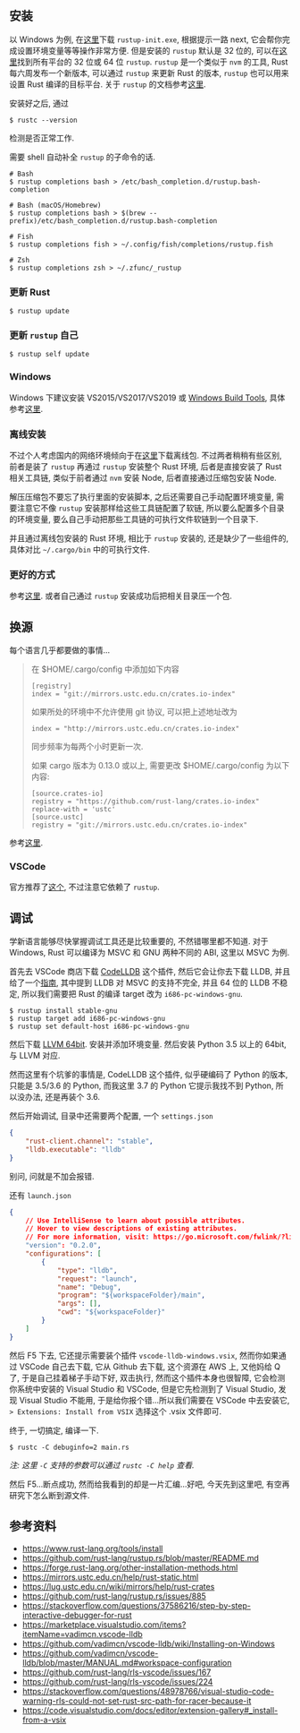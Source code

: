 ## 安装

以 Windows 为例, 在[这里](https://www.rust-lang.org/tools/install)下载 `rustup-init.exe`, 根据提示一路 next, 它会帮你完成设置环境变量等等操作非常方便. 但是安装的 `rustup` 默认是 32 位的, 可以在[这里](https://github.com/rust-lang/rustup.rs/blob/master/README.md#other-installation-methods)找到所有平台的 32 位或 64 位 `rustup`. `rustup` 是一个类似于 `nvm` 的工具, Rust 每六周发布一个新版本, 可以通过 `rustup` 来更新 Rust 的版本, `rustup` 也可以用来设置 Rust 编译的目标平台. 关于 `rustup` 的文档参考[这里](https://github.com/rust-lang/rustup.rs/blob/master/README.md).

安装好之后, 通过

```shell
$ rustc --version
```

检测是否正常工作.

需要 shell 自动补全 `rustup` 的子命令的话.

```shell
# Bash
$ rustup completions bash > /etc/bash_completion.d/rustup.bash-completion

# Bash (macOS/Homebrew)
$ rustup completions bash > $(brew --prefix)/etc/bash_completion.d/rustup.bash-completion

# Fish
$ rustup completions fish > ~/.config/fish/completions/rustup.fish

# Zsh
$ rustup completions zsh > ~/.zfunc/_rustup
```



### 更新 Rust

```shell
$ rustup update
```



### 更新 `rustup` 自己

```shell
$ rustup self update
```



### Windows

Windows 下建议安装 VS2015/VS2017/VS2019 或 [Windows Build Tools](https://github.com/felixrieseberg/windows-build-tools), 具体参考[这里](https://github.com/rust-lang/rustup.rs/blob/master/README.md#working-with-rust-on-windows).



### 离线安装

不过个人考虑国内的网络环境倾向于在[这里](https://forge.rust-lang.org/other-installation-methods.html)下载离线包. 不过两者稍稍有些区别, 前者是装了 `rustup` 再通过 `rustup` 安装整个 Rust 环境, 后者是直接安装了 Rust 相关工具链, 类似于前者通过 `nvm` 安装 Node, 后者直接通过压缩包安装 Node.

解压压缩包不要忘了执行里面的安装脚本, 之后还需要自己手动配置环境变量, 需要注意它不像 `rustup` 安装那样给这些工具链配置了软链, 所以要么配置多个目录的环境变量, 要么自己手动把那些工具链的可执行文件软链到一个目录下.

并且通过离线包安装的 Rust 环境, 相比于 `rustup` 安装的, 还是缺少了一些组件的, 具体对比 `~/.cargo/bin` 中的可执行文件.



### 更好的方式

参考[这里](https://mirrors.ustc.edu.cn/help/rust-static.html). 或者自己通过 `rustup` 安装成功后把相关目录压一个包.



## 换源

每个语言几乎都要做的事情...

> 在 $HOME/.cargo/config 中添加如下内容 
>
> ```
> [registry]
> index = "git://mirrors.ustc.edu.cn/crates.io-index"
> ```
>
> 如果所处的环境中不允许使用 git 协议, 可以把上述地址改为
>
> ```
> index = "http://mirrors.ustc.edu.cn/crates.io-index"
> ```
>
> 同步频率为每两个小时更新一次.
>
> 如果 cargo 版本为 0.13.0 或以上, 需要更改 $HOME/.cargo/config 为以下内容:
>
> ```
> [source.crates-io]
> registry = "https://github.com/rust-lang/crates.io-index"
> replace-with = 'ustc'
> [source.ustc]
> registry = "git://mirrors.ustc.edu.cn/crates.io-index"
> ```

参考[这里](https://lug.ustc.edu.cn/wiki/mirrors/help/rust-crates).



### VSCode

官方推荐了[这个](https://marketplace.visualstudio.com/items?itemName=rust-lang.rust), 不过注意它依赖了 `rustup`.



## 调试

学新语言能够尽快掌握调试工具还是比较重要的, 不然错哪里都不知道. 对于 Windows, Rust 可以编译为 MSVC 和 GNU 两种不同的 ABI, 这里以 MSVC 为例.

首先去 VSCode 商店下载 [CodeLLDB](https://marketplace.visualstudio.com/items?itemName=vadimcn.vscode-lldb) 这个插件, 然后它会让你去下载 LLDB, 并且给了一个[指南](https://github.com/vadimcn/vscode-lldb/wiki/Installing-on-Windows), 其中提到 LLDB 对 MSVC 的支持不完全, 并且 64 位的 LLDB 不稳定, 所以我们需要把 Rust 的编译 target 改为 `i686-pc-windows-gnu`.

```shell
$ rustup install stable-gnu
$ rustup target add i686-pc-windows-gnu
$ rustup set default-host i686-pc-windows-gnu
```

然后下载 [LLVM 64bit](https://releases.llvm.org/download.html). 安装并添加环境变量. 然后安装 Python 3.5 以上的 64bit, 与 LLVM 对应.

然而这里有个坑爹的事情是, CodeLLDB 这个插件, 似乎硬编码了 Python 的版本, 只能是 3.5/3.6 的 Python, 而我这里 3.7 的 Python 它提示我找不到 Python, 所以没办法, 还是再装个 3.6.

然后开始调试, 目录中还需要两个配置, 一个 `settings.json`

```json
{
	"rust-client.channel": "stable",
	"lldb.executable": "lldb"
}
```

别问, 问就是不加会报错.

还有 `launch.json`

```json
{
	// Use IntelliSense to learn about possible attributes.
	// Hover to view descriptions of existing attributes.
	// For more information, visit: https://go.microsoft.com/fwlink/?linkid=830387
	"version": "0.2.0",
	"configurations": [
		{
			"type": "lldb",
			"request": "launch",
			"name": "Debug",
			"program": "${workspaceFolder}/main",
			"args": [],
			"cwd": "${workspaceFolder}"
		}
	]
}
```

然后 F5 下去, 它还提示需要装个插件 `vscode-lldb-windows.vsix`, 然而你如果通过 VSCode 自己去下载, 它从 Github 去下载, 这个资源在 AWS 上, 又他妈给 Q 了, 于是自己挂着梯子手动下好, 双击执行, 然而这个插件本身也很智障, 它会检测你系统中安装的 Visual Studio 和 VSCode, 但是它先检测到了 Visual Studio, 发现 Visual Studio 不能用, 于是给你报个错...所以我们需要在 VSCode 中去安装它, `> Extensions: Install from VSIX` 选择这个 .vsix 文件即可.

终于, 一切搞定, 编译一下.

```shell
$ rustc -C debuginfo=2 main.rs
```

*注: 这里 `-C` 支持的参数可以通过 `rustc -C help` 查看.*

然后 F5...断点成功, 然而给我看到的却是一片汇编...好吧, 今天先到这里吧, 有空再研究下怎么断到源文件.



## 参考资料

* https://www.rust-lang.org/tools/install
* https://github.com/rust-lang/rustup.rs/blob/master/README.md
* https://forge.rust-lang.org/other-installation-methods.html
* https://mirrors.ustc.edu.cn/help/rust-static.html
* https://lug.ustc.edu.cn/wiki/mirrors/help/rust-crates
* https://github.com/rust-lang/rustup.rs/issues/885
* https://stackoverflow.com/questions/37586216/step-by-step-interactive-debugger-for-rust
* https://marketplace.visualstudio.com/items?itemName=vadimcn.vscode-lldb
* https://github.com/vadimcn/vscode-lldb/wiki/Installing-on-Windows
* https://github.com/vadimcn/vscode-lldb/blob/master/MANUAL.md#workspace-configuration
* https://github.com/rust-lang/rls-vscode/issues/167
* https://github.com/rust-lang/rls-vscode/issues/224
* https://stackoverflow.com/questions/48978766/visual-studio-code-warning-rls-could-not-set-rust-src-path-for-racer-because-it
* https://code.visualstudio.com/docs/editor/extension-gallery#_install-from-a-vsix